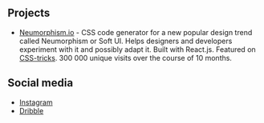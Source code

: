## Projects

- [Neumorphism.io](https://neumorphism.io/#55b9f3) - CSS code generator for a new popular design trend called Neumorphism or Soft UI. Helps designers and developers experiment with it and possibly adapt it. Built with React.js. Featured on [CSS-tricks](https://css-tricks.com/neumorphism-io/). 300 000 unique visits over the course of 10 months.

## Social media

- [Instagram](https://www.instagram.com/adamgiebl.io/)  
- [Dribble](https://dribbble.com/Giebl)  

